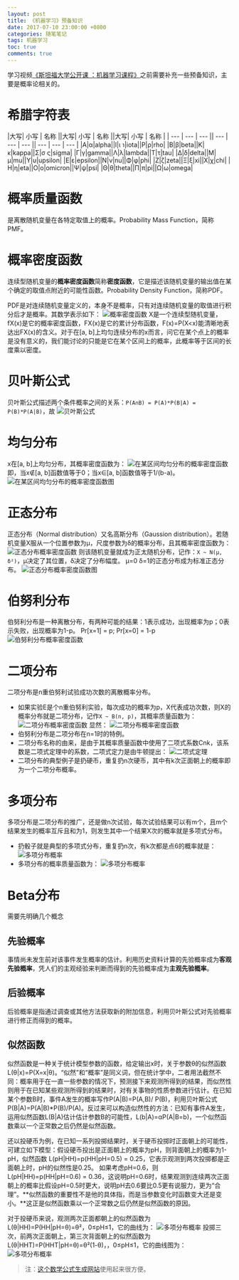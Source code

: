 ```yaml
---
layout: post
title: 《机器学习》预备知识
date: 2017-07-10 23:00:00 +0800
categories: 随笔笔记
tags: 机器学习
toc: true
comments: true
---
```

学习视频[《斯坦福大学公开课 ：机器学习课程》](http://open.163.com/special/opencourse/machinelearning.html)之前需要补充一些预备知识，主要是概率论相关的。<!-- more -->

# 希腊字符表
<style>
table th:nth-of-type(1){
    width: 5px;
}
table th:nth-of-type(2){
    width: 5px;
}
table th:nth-of-type(3){
    width: 10px;
}
table th:nth-of-type(4){
    width: 1px;
}
table th:nth-of-type(5){
    width: 5px;
}
table th:nth-of-type(6){
    width: 5px;
}
table th:nth-of-type(7){
    width: 10px;
}
table th:nth-of-type(8){
    width: 1px;
}
table th:nth-of-type(9){
    width: 5px;
}
table th:nth-of-type(10){
    width: 5px;
}
table th:nth-of-type(11){
    width: 10px;
}
</style>

|大写| 小写 | 名称 ||大写| 小写 | 名称 ||大写| 小写 | 名称 |
| --- | --- | --- || --- | --- | --- || --- | --- | --- |
|Α|α|alpha||Ι|ι ℩|iota||Ρ|ρ|rho|
|Β|β|beta||Κ|κ|kappa||Σ|σ ς|sigma|
|Γ|γ|gamma||Λ|λ|lambda||Τ|τ|tau|
|Δ|δ|delta||Μ|μ|mu||Υ|υ|upsilon|
|Ε|ε|epsilon||Ν|ν|nu||Φ|φ|phi|
|Ζ|ζ|zeta||Ξ|ξ|xi||Χ|χ|chi|
|Η|η|eta||Ο|ο|omicron||Ψ|ψ|psi|
|Θ|θ|theta||Π|π|pi||Ω|ω|omega|
# 概率质量函数
是离散随机变量在各特定取值上的概率。Probability Mass Function，简称PMF。

# 概率密度函数
连续型随机变量的**概率密度函数**简称**密度函数**，它是描述该随机变量的输出值在某个确定的取值点附近的可能性函数。Probability Density Function，简称PDF。

PDF是对连续随机变量定义的，本身不是概率，只有对连续随机变量的取值进行积分后才是概率。其数学表示如下：
![概率密度函数](0710MachineLearning1/img01.gif)
X是一个连续型随机变量，fX(x)是它的概率密度函数，FX(x)是它的累计分布函数，F(x)=P(X<x)能清晰地表达出FX(x)的含义。对于在[a, b]上均匀连续分布的x而言，问它在某个点上的概率是没有意义的，我们能讨论的只能是它在某个区间上的概率，此概率等于区间的长度乘以密度。

# 贝叶斯公式
贝叶斯公式描述两个条件概率之间的关系：`P(A∩B) = P(A)*P(B|A) = P(B)*P(A|B)`，故
![贝叶斯公式](0710MachineLearning1/img12.gif)

# 均匀分布
x在[a, b]上均匀分布，其概率密度函数为：
![在某区间均匀分布的概率密度函数](0710MachineLearning1/img02.gif)
即，当x∉[a, b]函数值等于0；当x∈[a, b]函数值等于1/(b-a)。
![在某区间均匀分布的概率密度函数图](0710MachineLearning1/img03.png)

# 正态分布
正态分布（Normal distribution）又名高斯分布（Gaussion distribution）。若随机变量X服从一个位置参数为μ，尺度参数为δ的概率分布，且其概率密度函数为：
![正态分布概率密度函数](0710MachineLearning1/img04.gif)
则该随机变量就成为正太随机分布，记作：`X ~ N(μ, δ²)`，μ决定了其位置，δ决定了分布幅度。
μ=0 δ=1的正态分布成为标准正态分布。
![正态分布概率密度函数图](0710MachineLearning1/img05.png)

# 伯努利分布
伯努利分布是一种离散分布，有两种可能的结果：1表示成功，出现概率为p；0表示失败，出现概率为1-p。
Pr[x=1] = p;
Pr[x=0] = 1-p
![伯努利分布概率密度函数](0710MachineLearning1/img06.gif)

# 二项分布
二项分布是n重伯努利试验成功次数的离散概率分布。
- 如果实验E是个n重伯努利实验，每次成功的概率为p，X代表成功次数，则X的概率分布就是二项分布，记作`X ~ B(n, p)`，其概率质量函数为：
![二项分布概率密度函数](0710MachineLearning1/img07.gif)
显然：
![二项分布概率密度函数](0710MachineLearning1/img08.gif)
- 伯努利分布是二项分布在n=1时的特例。
- 二项分布名称的由来，是由于其概率质量函数中使用了二项式系数Cnk，该系数是二项式定理中的系数，二项式定力是由牛顿提出：
![二项式定理](0710MachineLearning1/img09.gif)
- 二项分布的典型例子是扔硬币，重复扔n次硬币，其中有k次正面朝上的概率即为一个二项分布概率。

# 多项分布
多项分布是二项分布的推广，还是做n次试验，每次试验结果可以有m个，且m个结果发生的概率互斥且和为1，则发生其中一个结果X次的概率就是多项式分布。
- 扔骰子就是典型的多项式分布，重复扔n次，有k次都是点6的概率就是：
![多项分布概率](0710MachineLearning1/img10.gif)
- 多项分布的概率质量函数为：
![多项分布概率](0710MachineLearning1/img11.gif)

# Beta分布
需要先明确几个概念
## 先验概率
事情尚未发生前对该事件发生概率的估计。利用历史资料计算的先验概率成为**客观先验概率**，凭人们的主观经验来判断而得到的先验概率成为**主观先验概率**。
## 后验概率
后验概率是指通过调查或其他方法获取新的附加信息，利用贝叶斯公式对先验概率进行修正而得到的概率。
## 似然函数
似然函数是一种关于统计模型参数的函数，给定输出x时，关于参数θ的似然函数L(θ|x)=P(X=x|θ)。“似然”和“概率”是同义词，但在统计学中，二者用法截然不同：概率用于在一直一些参数的情况下，预测接下来观测所得到的结果，而似然性则用于在已知某些观测所得到的结果时，对有关事物的性质参数进行估计。在已知某个参数B时，事件A发生的概率写作P(A|B)=P(A,B)/ P(B)，利用贝叶斯公式P(B|A)=P(A|B)*P(B)/P(A)。反过来可以构造似然性的方法：已知有事件A发生，运用似然函数L(B|A)估计估计参数B的可能性，L(b|A)=αP(A|B=b)，一个似然函数乘以一个正常数之后仍然是似然函数。

还以投硬币为例，在已知一系列投掷结果时，关于硬币投掷时正面朝上的可能性，可建立如下模型：假设硬币投出是正面朝上的概率为pH，则背面朝上的概率为1-pH，似然函数
L(pH|HH)=p(HH|pH=0.5) = 0.25，它表示观测到两次投掷都是正面朝上时，pH的似然性是0.25。
如果考虑pH=0.6，则
L(pH|HH)=p(HH|pH=0.6) = 0.36，这说明pH=0.6时，结果观测到连续两次正面朝上的概率比假设pH=0.5时更大，说明pH去0.6要比0.5更有说服力，更为“合理”。**似然函数的重要性不是他的具体指，而是当参数变化时函数变大还是变小。**这正是似然函数乘以一个正常数之后仍然是似然函数的原因。

对于投硬币来说，观测两次正面都朝上的似然函数为
L(θ|HH)=P(HH|pH=θ)=θ²，0≤pH≤1，它的曲线为：
![多项分布概率](0710MachineLearning1/img13.png)
投掷三次，前两次正面朝上，第三次背面朝上的似然函数为
L(θ|HHT)=P(HHT|pH=θ)=θ²(1-θ)，，0≤pH≤1，它的曲线图为：
![多项分布概率](0710MachineLearning1/img14.png)


> 注：[这个数学公式生成网站](http://latex.codecogs.com/eqneditor/editor.php)使用起来很方便。